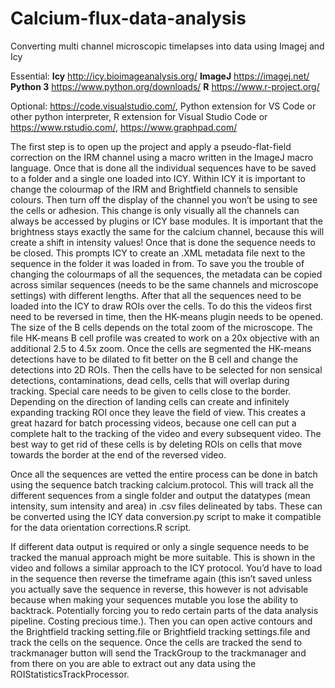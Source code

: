 # Calcium-flux-data-analysis
Converting multi channel microscopic timelapses into data using Imagej and Icy

Essential:
**Icy**       http://icy.bioimageanalysis.org/
**ImageJ**    https://imagej.net/
**Python 3**  https://www.python.org/downloads/
**R**         https://www.r-project.org/

Optional: https://code.visualstudio.com/, Python extension for VS Code or other python interpreter, R extension for Visual Studio Code or https://www.rstudio.com/, https://www.graphpad.com/

The first step is to open up the project and apply a pseudo-flat-field correction on the IRM channel using a macro written in the ImageJ macro language. Once that is done all the individual sequences have to be saved to a folder and a single one loaded into ICY. Within ICY it is important to change the colourmap of the IRM and Brightfield channels to sensible colours. Then turn off the display of the channel you won’t be using to see the cells or adhesion. This change is only visually all the channels can always be accessed by plugins or ICY base modules. It is important that the brightness stays exactly the same for the calcium channel, because this will create a shift in intensity values! Once that is done the sequence needs to be closed. This prompts ICY to create an .XML metadata file next to the sequence in the folder it was loaded in from. To save you the trouble of changing the colourmaps of all the sequences, the metadata can be copied across similar sequences (needs to be the same channels and microscope settings) with different lengths. After that all the sequences need to be loaded into the ICY to draw ROIs over the cells. To do this the videos first need to be reversed in time, then the HK-means plugin needs to be opened. The size of the B cells depends on the total zoom of the microscope. The file HK-means B cell profile was created to work on a 20x objective with an additional 2.5 to 4.5x zoom. Once the cells are segmented the HK-means detections have to be dilated to fit better on the B cell and change the detections into 2D ROIs. Then the cells have to be selected for non sensical detections, contaminations, dead cells, cells that will overlap during tracking. Special care needs to be given to cells close to the border. Depending on the direction of landing cells can create and infinitely expanding tracking ROI once they leave the field of view. This creates a great hazard for batch processing videos, because one cell can put a complete halt to the tracking of the video and every subsequent video. The best way to get rid of these cells is by deleting ROIs on cells that move towards the border at the end of the reversed video. 

Once all the sequences are vetted the entire process can be done in batch using the sequence batch tracking calcium.protocol. This will track all the different sequences from a single folder and output the datatypes (mean intensity, sum intensity and area) in .csv files delineated by tabs. These can be converted using the ICY data conversion.py script to make it compatible for the data orientation corrections.R script.

If different data output is required or only a single sequence needs to be tracked the manual approach might be more suitable. This is shown in the video and follows a similar approach to the ICY protocol. You’d have to load in the sequence then reverse the timeframe again (this isn’t saved unless you actually save the sequence in reverse, this however is not advisable because when making your sequences mutable you lose the ability to backtrack. Potentially forcing you to redo certain parts of the data analysis pipeline. Costing precious time.). Then you can open active contours and the Brightfield tracking setting.file or Brightfield tracking settings.file and track the cells on the sequence. Once the cells are tracked the send to trackmanager button will send the TrackGroup to the trackmanager and from there on you are able to extract out any data using the ROIStatisticsTrackProcessor.
